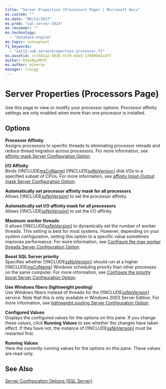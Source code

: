 ```yaml
---
title: "Server Properties (Processors Page) | Microsoft Docs"
ms.custom: ""
ms.date: "06/13/2017"
ms.prod: "sql-server-2014"
ms.reviewer: ""
ms.technology: 
  - "database-engine"
ms.topic: conceptual
f1_keywords: 
  - "sql12.swb.serverproperties.processor.f1"
ms.assetid: cc1581a2-492b-41f0-bda5-17909b65c4f7
author: MikeRayMSFT
ms.author: mikeray
manager: craigg
---
```

# Server Properties (Processors Page)
  Use this page to view or modify your processor options. Processor affinity settings are only enabled when more than one processor is installed.  
  
## Options  
 **Processor Affinity**  
 Assigns processors to specific threads to eliminating processor reloads and reduce thread migration across processors. For more information, see [affinity mask Server Configuration Option](affinity-mask-server-configuration-option.md).  
  
 **I/O Affinity**  
 Binds [!INCLUDE[msCoName](../../includes/msconame-md.md)] [!INCLUDE[ssNoVersion](../../includes/ssnoversion-md.md)] disk I/Os to a specified subset of CPUs. For more information, see [affinity Input-Output mask Server Configuration Option](affinity-input-output-mask-server-configuration-option.md).  
  
 **Automatically set processor affinity mask for all processors**  
 Allows [!INCLUDE[ssNoVersion](../../includes/ssnoversion-md.md)] to set the processor affinity.  
  
 **Automatically set I/O affinity mask for all processors**  
 Allows [!INCLUDE[ssNoVersion](../../includes/ssnoversion-md.md)] to set the I/O affinity.  
  
 **Maximum worker threads**  
 0 allows [!INCLUDE[ssNoVersion](../../includes/ssnoversion-md.md)] to dynamically set the number of worker threads. This setting is best for most systems. However, depending on your system configuration, setting this option to a specific value sometimes improves performance. For more information, see [Configure the max worker threads Server Configuration Option](configure-the-max-worker-threads-server-configuration-option.md).  
  
 **Boost SQL Server priority**  
 Specifies whether [!INCLUDE[ssNoVersion](../../includes/ssnoversion-md.md)] should run at a higher [!INCLUDE[msCoName](../../includes/msconame-md.md)] Windows scheduling priority than other processes on the same computer. For more information, see [Configure the priority boost Server Configuration Option](configure-the-priority-boost-server-configuration-option.md).  
  
 **Use Windows fibers (lightweight pooling)**  
 Use Windows fibers instead of threads for the [!INCLUDE[ssNoVersion](../../includes/ssnoversion-md.md)] service. Note that this is only available in Windows 2003 Server Edition. For more information, see [lightweight pooling Server Configuration Option](lightweight-pooling-server-configuration-option.md).  
  
 **Configured Values**  
 Displays the configured values for the options on this pane. If you change these values, click **Running Values** to see whether the changes have taken effect. If they have not, the instance of [!INCLUDE[ssNoVersion](../../includes/ssnoversion-md.md)] must be restarted first.  
  
 **Running Values**  
 View the currently running values for the options on this pane. These values are read-only.  
  
## See Also  
 [Server Configuration Options &#40;SQL Server&#41;](server-configuration-options-sql-server.md)  
  
  
